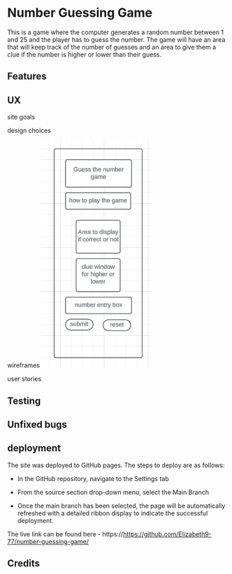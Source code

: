 # Number Guessing Game
This is a game where the computer generates a random number between 1 and 25 and the player has to guess the number. The game will have an area that will keep track of the number of guesses and an area to give them a clue if the number is higher or lower than their guess.

## Features



## UX
site goals

design choices

wireframes
![Wireframe 1](https://github.com/Elizabeth9-77/number-guessing-game/blob/main/readme/wireframe.png)


user stories

## Testing

## Unfixed bugs

## deployment
The site was deployed to GitHub pages. The steps to deploy are as follows:

- In the GitHub repository, navigate to the Settings tab

- From the source section drop-down menu, select the Main Branch

- Once the main branch has been selected, the page will be automatically refreshed with a detailed ribbon display to indicate the successful deployment.


The live link can be found here - https://https://github.com/Elizabeth9-77/number-guessing-game/


## Credits





